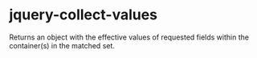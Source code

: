 jquery-collect-values
=====================

Returns an object with the effective values of requested fields within the container(s) in the matched set.